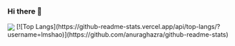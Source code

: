 ### Hi there 👋

<!--
**lmshao/lmshao** is a ✨ _special_ ✨ repository because its `README.md` (this file) appears on your GitHub profile.

Here are some ideas to get you started:

- 🔭 I’m currently working on ...
- 🌱 I’m currently learning ...
- 👯 I’m looking to collaborate on ...
- 🤔 I’m looking for help with ...
- 💬 Ask me about ...
- 📫 How to reach me: ...
- 😄 Pronouns: ...
- ⚡ Fun fact: ...
-->

<img align="center" src="https://github-readme-stats.vercel.app/api?username=lmshao&show_icons=true&icon_color=CE1D2D&text_color=718096&bg_color=ffffff&hide_title=true" />
[![Top Langs](https://github-readme-stats.vercel.app/api/top-langs/?username=lmshao)](https://github.com/anuraghazra/github-readme-stats)
